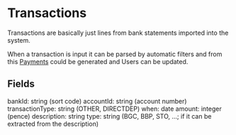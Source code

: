 Transactions
============

Transactions are basically just lines from bank statements imported
into the system.

When a transaction is input it can be parsed by automatic filters and
from this [Payments][] could be generated and Users can be updated.

Fields
------

bankId: string (sort code)
accountId: string (account number)
transactionType: string (OTHER, DIRECTDEP)
when: date
amount: integer (pence)
description: string
type: string (BGC, BBP, STO, ...; if it can be extracted from the description)

[Payments]: payments.md

